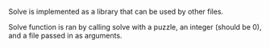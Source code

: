 Solve is implemented as a library that can be used by other files.

Solve function is ran by calling solve with a puzzle, an integer (should be 0), and a file passed in as arguments.